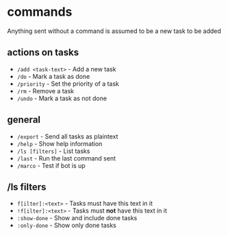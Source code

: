 # commands

Anything sent without a command is assumed to be a new task to be added

## actions on tasks 
- `/add <task-text>` - Add a new task
- `/do` - Mark a task as done
- `/priority` - Set the priority of a task
- `/rm` - Remove a task 
- `/undo` - Mark a task as not done

## general 
- `/export` - Send all tasks as plaintext
- `/help` - Show help information
- `/ls [filters]` - List tasks
- `/last` - Run the last command sent
- `/marco` - Test if bot is up


## /ls filters 
- `f[ilter]:<text>` - Tasks must have this text in it
- `!f[ilter]:<text>` - Tasks must **not** have this text in  it
- `:show-done` - Show and include done tasks
- `:only-done` - Show only done tasks
